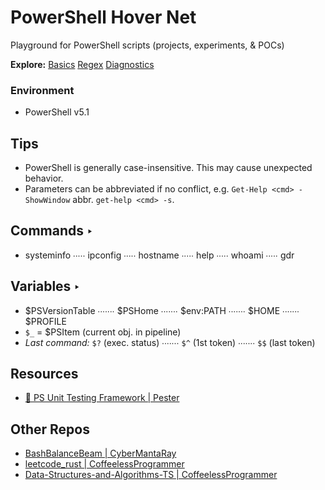 # PowerShell Hover Net

Playground for PowerShell scripts (projects, experiments, & POCs)

**Explore:** [Basics](/0-Basics.md) [Regex](/0-Regex.md) [Diagnostics](/1-Diagnostics.md)

### Environment
- PowerShell v5.1

## Tips
- PowerShell is generally case-insensitive. This may cause unexpected behavior.
- Parameters can be abbreviated if no conflict, e.g. `Get-Help <cmd> -ShowWindow` abbr. `get-help <cmd> -s`.

## Commands ‣
- systeminfo ∙∙∙∙∙ ipconfig ∙∙∙∙∙ hostname ∙∙∙∙∙ help ∙∙∙∙∙ whoami ∙∙∙∙∙ gdr

## Variables ‣
- $PSVersionTable ∙∙∙∙∙∙∙ $PSHome ∙∙∙∙∙∙∙ $env:PATH ∙∙∙∙∙∙∙ $HOME ∙∙∙∙∙∙∙ $PROFILE
- `$_` = $PSItem (current obj. in pipeline)
- *Last command:*  `$?` (exec. status) ∙∙∙∙∙∙∙ `$^` (1st token) ∙∙∙∙∙∙∙ `$$` (last token)

## Resources
- [🔧 PS Unit Testing Framework | Pester](https://pester.dev/docs/quick-start)

## Other Repos
- [BashBalanceBeam | CyberMantaRay](https://github.com/CyberMantaRay/BashBalanceBeam)
- [leetcode_rust | CoffeelessProgrammer](https://github.com/CoffeelessProgrammer/leetcode_rust)
- [Data-Structures-and-Algorithms-TS | CoffeelessProgrammer](https://github.com/CoffeelessProgrammer/Data-Structures-and-Algorithms-TS)
